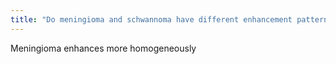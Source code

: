 ```yaml
---
title: "Do meningioma and schwannoma have different enhancement patterns?"
---
```

Meningioma enhances more homogeneously


